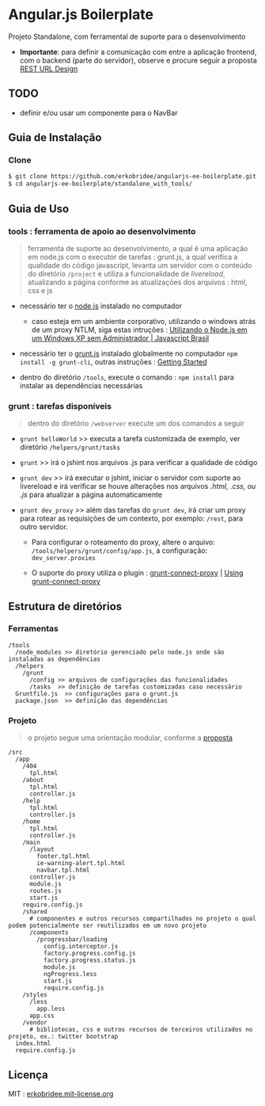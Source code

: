 # Angular.js Boilerplate

Projeto Standalone, com ferramental de suporte para o desenvolvimento

* **Importante**: para definir a comunicação com entre a aplicação frontend, com o backend (parte do servidor), observe e procure seguir a proposta [REST URL Design](https://gist.github.com/erkobridee/3868035)


## TODO

* definir e/ou usar um componente para o NavBar


## Guia de Instalação

### Clone

```bash
$ git clone https://github.com/erkobridee/angularjs-ee-boilerplate.git
$ cd angularjs-ee-boilerplate/standalone_with_tools/
```

## Guia de Uso

### tools : ferramenta de apoio ao desenvolvimento

> ferramenta de suporte ao desenvolvimento, a qual é uma aplicação em node.js com o executor de tarefas : grunt.js, a qual verifica a qualidade do código javascript, levanta um servidor com o conteúdo do diretório `/project` e utiliza a funcionalidade de *livereload*, atualizando a página conforme as atualizações dos arquivos : html, css e js

* necessário ter o [node.js](http://nodejs.org/) instalado no computador

  * caso esteja em um ambiente corporativo, utilizando o windows atrás de um proxy NTLM, siga estas intruções : [Utilizando o Node.js em um Windows XP sem Administrador | Javascript Brasil](http://javascriptbrasil.com/2012/11/19/utilizando-o-node-js-em-um-windows-xp-sem-administrador/)

* necessário ter o [grunt.js](http://gruntjs.com/) instalado globalmente no computador `npm install -g grunt-cli`, outras instruções : [Getting Started](http://gruntjs.com/getting-started)

* dentro do diretório `/tools`, execute o comando :  `npm install` para instalar as dependências necessárias


### grunt : tarefas disponíveis

> dentro do diretório `/webserver` execute um dos comandos a seguir

* `grunt helloWorld` >> executa a tarefa customizada de exemplo, ver diretório `/helpers/grunt/tasks`

* `grunt` >> irá o jshint nos arquivos .js para verificar a qualidade de código

* `grunt dev` >> irá executar o jshint, iniciar o servidor com suporte ao livereload e irá verificar se houve alterações nos arquivos *.html, .css, ou .js* para atualizar a página automaticamente

* `grunt dev_proxy` >> além das tarefas do `grunt dev`, irá criar um proxy para rotear as requisições de um contexto, por exemplo: `/rest`, para outro servidor. 

  * Para configurar o roteamento do proxy, altere o arquivo: `/tools/helpers/grunt/config/app.js`, a configuração: `dev_server.proxies` 

  * O suporte do proxy utiliza o plugin : [grunt-connect-proxy](https://github.com/drewzboto/grunt-connect-proxy) | [Using grunt-connect-proxy](http://www.fettblog.eu/blog/2013/09/20/using-grunt-connect-proxy/)



## Estrutura de diretórios

### Ferramentas

```
/tools
  /node_modules >> diretório gerenciado pelo node.js onde são instaladas as dependências
  /helpers
    /grunt
      /config >> arquivos de configurações das funcionalidades 
      /tasks  >> definição de tarefas customizadas caso necessário
  Gruntfile.js  >> configurações para o grunt.js
  package.json  >> definição das dependências
```


### Projeto

> o projeto segue uma orientação modular, conforme a [proposta](https://gist.github.com/erkobridee/6933795#projeto-modular)

```
/src
  /app
    /404
      tpl.html
    /about
      tpl.html
      controller.js
    /help
      tpl.html
      controller.js
    /home
      tpl.html
      controller.js
    /main
      /layout
        footer.tpl.html
        ie-warning-alert.tpl.html
        navbar.tpl.html
      controller.js
      module.js
      routes.js
      start.js 
    require.config.js     
    /shared
      # componentes e outros recursos compartilhados no projeto o qual podem potencialmente ser reutilizados em um novo projeto
      /components
        /progressbar/loading
          config.interceptor.js
          factory.progress.config.js
          factory.progress.status.js
          module.js
          ngProgress.less
          start.js
          require.config.js
    /styles
      /less
        app.less
      app.css
    /vendor
      # bibliotecas, css e outros recursos de terceiros utilizados no projeto, ex.: twitter bootstrap  
  index.html
  require.config.js
```

## Licença

MIT : [erkobridee.mit-license.org](http://erkobridee.mit-license.org)
